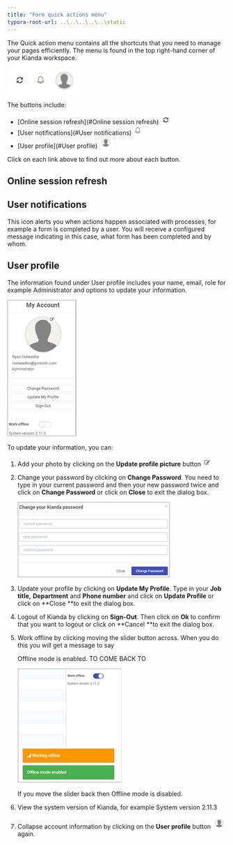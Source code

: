 ```yaml
---
title: "Form quick actions menu"
typora-root-url: ..\..\..\..\..\static
---
```


The Quick action menu contains all the shortcuts that you need to manage your pages efficiently. The menu is found in the top right-hand corner of your Kianda workspace.

![Quick action menu](/images/quickaction.png)

The buttons include:

- [Online session refresh](#Online session refresh) ![Refresh button](/images/refresh.png)
- [User notifications](#User notifications) ![Notifications button](/images/notifications.png)
- [User profile](#User profile) ![User profile](/images/userprofile.png) 

Click on each link above to find out more about each button.



## Online session refresh ##



## User notifications ##

This icon alerts you when actions happen associated with processes, for example a form is completed by a user. You will receive a configured message indicating in this case, what form has been completed and by whom.

## User profile ##

The information found under User profile includes your name, email, role for example Administrator and options to update your information.

![My account information](/images/myaccount.png)

To update your information, you can:

1. Add your photo by clicking on the **Update profile picture** button ![Update profile picture button](images/profilepic.png)

2. Change your password by clicking on **Change Password**. You need to type in your current password and then your new password twice and click on **Change Password** or click on **Close** to exit the dialog box.

   ![Change password](/images/changepassword.png)

3. Update your profile by clicking on **Update My Profile**. Type in your **Job title,** **Department** and **Phone number** and click on **Update Profile** or click on **Close **to exit the dialog box.

4. Logout of Kianda by clicking on **Sign-Out**. Then click on **Ok** to confirm that you want to logout or click on **Cancel **to exit the dialog box.

5. Work offline by clicking moving the slider button across. When you do this you will get a message to say 

   Offline mode is enabled. TO COME BACK TO

   ![Work offline](/images/workoffline.png)

   If you move the slider back then Offline mode is disabled.

6. View the system version of Kianda, for example System version 2.11.3

7. Collapse account information by clicking on the **User profile** button ![User profile](/images/userprofile.png) again. 